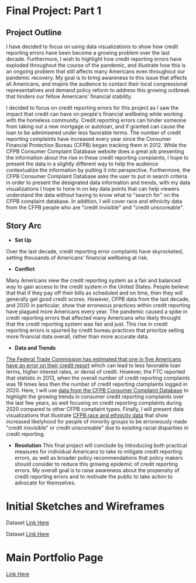 # Final Project: Part 1

## Project Outline
I have decided to focus on using data visualizations to show how credit reporting errors have been become a growing problem over the last decade. Furthermore, I wish to highlight how credit reporting errors have exploded throughout the course of the pandemic, and illustrate how this is an ongoing problem that still affects many Americans even throughout our pandemic recovery. My goal is to bring awareness to this issue that affects all Americans, and inspire the audience to contact their local congressional representatives and demand policy reform to address this growing outbreak that hinders our fellow Americans' financial stability. 

I decided to focus on credit reporting errors for this project as I saw the impact that credit can have on people's financial wellbeing while working with the homeless community. Credit reporting errors can hinder someone from taking out a new mortgage or autoloan, and if granted can cause the loan to be adminisered under less favorable terms. The number of credit reporting complaints have increased every year since the Consumer Financial Protection Bureau (CFPB) began tracking them in 2012. While the CFPB Consumer Complaint Database website does a great job presenting the information about the rise in these credit reporting complaints, I hope to present the data in a slightly different way to help the audience contextualize the information by putting it into perspective. Furthermore, the CFPB Consumer Complaint Database asks the user to put in search criteria in order to present the designated data information and trends, with my data visualizations I hope to hone in on key data points that can help viewers understand the data without having to know what to "search for" on the CFPB complaint database. In addition, I will cover race and ethnicity data from the CFPB people who are "credit invisible" and "credit unscoreable".


##  Story Arc

* __Set Up__

Over the last decade, credit reporting error complaints have skyrocketed, setting thousands of Americans' financial wellbeing at risk. 
* __Conflict__

Many Americans view the credit reporting system as a fair and balanced way to gain access to the credit system in the United States. People believe that that if they pay off their bills as scheduled and on time, then they will generally get good credit scores. However, CFPB data from the last decade, and 2020 in particular, show that erroneous practices within credit reporting have plagued more Americans every year. The pandemic caused a spike in credit reporting errors that affected many Americans who likely throught that the credit reporting system was fair and just. This rise in credit reporting errors is spurred by credit bureau practices that prioritze selling more financial data overall, rather than more accurate data. 

* __Data and Trends__

[The Federal Trade Commission has estimated that one in five Americans have an error on their credit report](https://www.ftc.gov/news-events/press-releases/2013/02/ftc-study-five-percent-consumers-had-errors-their-credit-reports) which can lead to less favorable loan terms, higher interest rates, or denial of credit.
However, the FTC reported that statistic in 2013, when the overall number of credit reporting complaints was 19 times less then the number of credit reporting clamplaints logged in 2020. Here, I will use [data from the CFPB Consumer Complaint Database](https://www.consumerfinance.gov/data-research/consumer-complaints/) to highlight the growing trends in consumer credit reporting complaints over the last few years, as well focusing on credit reporting complaints during 2020 compared to other CFPB complaint types. 
Finally, I will present data visualizations that illustrate [CFPB race and ethnicity data](https://www.consumerfinance.gov/data-research/research-reports/data-point-credit-invisibles/) that show increased likelyhood for people of minority groups to be erroneously made "credit insvisible" or credit unscoreable" due to exisiting racial disparities in credit reporting. 

* __Resolution__
This final project will conclude by introducing both practical measures for individual Americans to take to mitigate credit reporting errors, as well as broader policy recommendations that policy makers should consider to reduce this growing epidemic of credit reporting errors. My overall goal is to raise awareness about the propensity of credit reporting errors and to motivate the public to take action to advocate for themselves.


# Initial Sketches and Wireframes

<div class="flourish-embed flourish-chart" data-src="visualisation/6895114"><script src="https://public.flourish.studio/resources/embed.js"></script></div>

Dataset [Link Here](/final-project/CFPB_CreditReportingComplaintsLastDecade.csv)



<div class="flourish-embed flourish-chart" data-src="visualisation/6894884"><script src="https://public.flourish.studio/resources/embed.js"></script></div>


Dataset [Link Here](/final-project/CFPB_CreditReportingComplaints2020.csv)

















# Main Portfolio Page
[Link Here](/README.md)
